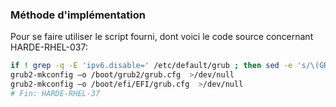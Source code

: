 ### Méthode d'implémentation
Pour se faire utiliser le script fourni, dont voici le code source concernant HARDE-RHEL-037:
```bash
if ! grep -q -E 'ipv6.disable=' /etc/default/grub ; then sed -e 's/\(GRUB_CMDLINE_LINUX="[^"]*\)"/\1 ipv6.disable=1"/' -i /etc/default/grub ; echo "Parameter ipv6.disable added."; fi
grub2-mkconfig –o /boot/grub2/grub.cfg  >/dev/null
grub2-mkconfig –o /boot/efi/EFI/grub.cfg  >/dev/null
# Fin: HARDE-RHEL-37
```
